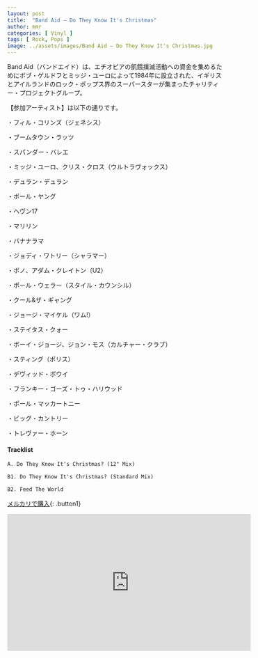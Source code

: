 ```yaml
---
layout: post
title:  "Band Aid – Do They Know It's Christmas"
author: mmr
categories: [ Vinyl ]
tags: [ Rock, Pops ]
image: ../assets/images/Band Aid – Do They Know It's Christmas.jpg
---
```


Band Aid（バンドエイド）は、エチオピアの飢餓撲滅活動への資金を集めるためにボブ・ゲルドフとミッジ・ユーロによって1984年に設立された、イギリスとアイルランドのロック・ポップス界のスーパースターが集まったチャリティー・プロジェクトグループ。

 【参加アーティスト】は以下の通りです。

・フィル・コリンズ（ジェネシス）

・ブームタウン・ラッツ

・スパンダー・バレエ

・ミッジ・ユーロ、クリス・クロス（ウルトラヴォックス）

・デュラン・デュラン

・ポール・ヤング

・ヘヴン17

・マリリン

・バナナラマ

・ジョディ・ワトリー（シャラマー）

・ボノ、アダム・クレイトン（U2）

・ポール・ウェラー（スタイル・カウンシル）

・クール&ザ・ギャング

・ジョージ・マイケル（ワム!）

・ステイタス・クォー

・ボーイ・ジョージ、ジョン・モス（カルチャー・クラブ）

・スティング（ポリス）

・デヴィッド・ボウイ

・フランキー・ゴーズ・トゥ・ハリウッド

・ポール・マッカートニー 

・ビッグ・カントリー

・トレヴァー・ホーン

#### Tracklist
```md
A. Do They Know It's Christmas? (12" Mix)

B1. Do They Know It's Christmas? (Standard Mix)

B2. Feed The World
```
[メルカリで購入](https://jp.mercari.com/item/m57662834439?afid=6142608987){: .button1}


<iframe width="560" height="315" src="https://www.youtube.com/embed/j3fSknbR7Y4?si=ystwOi1DXMpBHz0u" title="YouTube video player" frameborder="0" allow="accelerometer; autoplay; clipboard-write; encrypted-media; gyroscope; picture-in-picture; web-share" referrerpolicy="strict-origin-when-cross-origin" allowfullscreen></iframe>